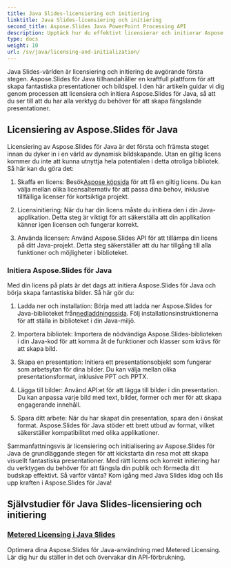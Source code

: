 ```yaml
---
title: Java Slides-licensiering och initiering
linktitle: Java Slides-licensiering och initiering
second_title: Aspose.Slides Java PowerPoint Processing API
description: Upptäck hur du effektivt licensierar och initierar Aspose.Slides för Java i våra omfattande handledningar. Kom igång med Java Slides nu!
type: docs
weight: 10
url: /sv/java/licensing-and-initialization/
---
```


Java Slides-världen är licensiering och initiering de avgörande första stegen. Aspose.Slides för Java tillhandahåller en kraftfull plattform för att skapa fantastiska presentationer och bildspel. I den här artikeln guidar vi dig genom processen att licensiera och initiera Aspose.Slides för Java, så att du ser till att du har alla verktyg du behöver för att skapa fängslande presentationer.

## Licensiering av Aspose.Slides för Java

Licensiering av Aspose.Slides för Java är det första och främsta steget innan du dyker in i en värld av dynamisk bildskapande. Utan en giltig licens kommer du inte att kunna utnyttja hela potentialen i detta otroliga bibliotek. Så här kan du göra det:

1.  Skaffa en licens: Besök[Aspose köpsida](https://purchase.aspose.com/buy) för att få en giltig licens. Du kan välja mellan olika licensalternativ för att passa dina behov, inklusive tillfälliga licenser för kortsiktiga projekt.

2. Licensinitiering: När du har din licens måste du initiera den i din Java-applikation. Detta steg är viktigt för att säkerställa att din applikation känner igen licensen och fungerar korrekt.

3. Använda licensen: Använd Aspose.Slides API för att tillämpa din licens på ditt Java-projekt. Detta steg säkerställer att du har tillgång till alla funktioner och möjligheter i biblioteket.

### Initiera Aspose.Slides för Java

Med din licens på plats är det dags att initiera Aspose.Slides för Java och börja skapa fantastiska bilder. Så här gör du:

1.  Ladda ner och installation: Börja med att ladda ner Aspose.Slides for Java-biblioteket från[nedladdningssida](https://releases.aspose.com/slides/net/). Följ installationsinstruktionerna för att ställa in biblioteket i din Java-miljö.

2. Importera bibliotek: Importera de nödvändiga Aspose.Slides-biblioteken i din Java-kod för att komma åt de funktioner och klasser som krävs för att skapa bild.

3. Skapa en presentation: Initiera ett presentationsobjekt som fungerar som arbetsytan för dina bilder. Du kan välja mellan olika presentationsformat, inklusive PPT och PPTX.

4. Lägga till bilder: Använd API:et för att lägga till bilder i din presentation. Du kan anpassa varje bild med text, bilder, former och mer för att skapa engagerande innehåll.

5. Spara ditt arbete: När du har skapat din presentation, spara den i önskat format. Aspose.Slides för Java stöder ett brett utbud av format, vilket säkerställer kompatibilitet med olika applikationer.

Sammanfattningsvis är licensiering och initialisering av Aspose.Slides för Java de grundläggande stegen för att kickstarta din resa mot att skapa visuellt fantastiska presentationer. Med rätt licens och korrekt initiering har du verktygen du behöver för att fängsla din publik och förmedla ditt budskap effektivt. Så varför vänta? Kom igång med Java Slides idag och lås upp kraften i Aspose.Slides för Java!
## Självstudier för Java Slides-licensiering och initiering
### [Metered Licensing i Java Slides](./metered-licensing-java-slides/)
Optimera dina Aspose.Slides för Java-användning med Metered Licensing. Lär dig hur du ställer in det och övervakar din API-förbrukning.